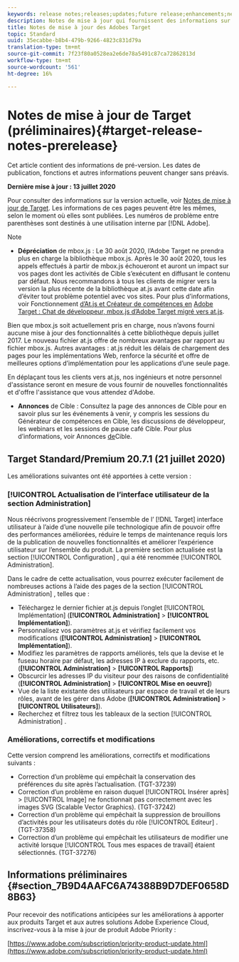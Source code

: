 ```yaml
---
keywords: release notes;releases;updates;future release;enhancements;new features;fixes;updates
description: Notes de mise à jour qui fournissent des informations sur les fonctionnalités, les améliorations et les correctifs des dernières versions ou des prochaines versions de l’Adobe Target DNL.
title: Notes de mise à jour des Adobes Target
topic: Standard
uuid: 35ecabbe-b8b4-479b-9266-4823c831d79a
translation-type: tm+mt
source-git-commit: 7f23f80a0528ea2e6de78a5491c87ca72862813d
workflow-type: tm+mt
source-wordcount: '561'
ht-degree: 16%

---
```



# Notes de mise à jour de Target (préliminaires){#target-release-notes-prerelease}

Cet article contient des informations de pré-version. Les dates de publication, fonctions et autres informations peuvent changer sans préavis.

**Dernière mise à jour : 13 juillet 2020**

Pour consulter des informations sur la version actuelle, voir [Notes de mise à jour de Target](release-notes.md). Les informations de ces pages peuvent être les mêmes, selon le moment où elles sont publiées. Les numéros de problème entre parenthèses sont destinés à une utilisation interne par [!DNL Adobe].

>[!NOTE]
>
>* **Dépréciation** de mbox.js : Le 30 août 2020, l’Adobe Target ne prendra plus en charge la bibliothèque mbox.js. Après le 30 août 2020, tous les appels effectués à partir de mbox.js échoueront et auront un impact sur vos pages dont les activités de Cible s’exécutent en diffusant le contenu par défaut. Nous recommandons à tous les clients de migrer vers la version la plus récente de la bibliothèque at.js avant cette date afin d’éviter tout problème potentiel avec vos sites. Pour plus d’informations, voir Fonctionnement [d’At.js et Créateur de compétences en](/help/c-implementing-target/c-implementing-target-for-client-side-web/c-how-atjs-works/how-atjs-works.md) [Adobe Target : Chat de développeur, mbox.js d’Adobe Target migré vers at.js](https://seminars.adobeconnect.com/ptdo6mfo6qn6/?proto=true).
   >
   >   
   Bien que mbox.js soit actuellement pris en charge, nous n’avons fourni aucune mise à jour des fonctionnalités à cette bibliothèque depuis juillet 2017. Le nouveau fichier at.js offre de nombreux avantages par rapport au fichier mbox.js. Autres avantages : at.js réduit les délais de chargement des pages pour les implémentations Web, renforce la sécurité et offre de meilleures options d’implémentation pour les applications d’une seule page.
   >
   >   
   En déplaçant tous les clients vers at.js, nos ingénieurs et notre personnel d&#39;assistance seront en mesure de vous fournir de nouvelles fonctionnalités et d&#39;offre l&#39;assistance que vous attendez d&#39;Adobe.
   >
   >
* **Annonces** de Cible : Consultez la page des annonces de Cible pour en savoir plus sur les événements à venir, y compris les sessions du Générateur de compétences en Cible, les discussions de développeur, les webinars et les sessions de pause café Cible. Pour plus d’informations, voir Annonces [de](/help/r-release-notes/target-announcements.md)Cible.


## Target Standard/Premium 20.7.1 (21 juillet 2020)

Les améliorations suivantes ont été apportées à cette version :

### [!UICONTROL Actualisation de l’interface utilisateur de la section Administration]

Nous réécrivons progressivement l’ensemble de l’ [!DNL Target] interface utilisateur à l’aide d’une nouvelle pile technologique afin de pouvoir offre des performances améliorées, réduire le temps de maintenance requis lors de la publication de nouvelles fonctionnalités et améliorer l’expérience utilisateur sur l’ensemble du produit. La première section actualisée est la section [!UICONTROL Configuration] , qui a été renommée [!UICONTROL Administration].

Dans le cadre de cette actualisation, vous pourrez exécuter facilement de nombreuses actions à l’aide des pages de la section [!UICONTROL Administration] , telles que :

* Téléchargez le dernier fichier at.js depuis l’onglet [!UICONTROL Implémentation] (**[!UICONTROL Administration]** > **[!UICONTROL Implémentation]**).
* Personnalisez vos paramètres at.js et vérifiez facilement vos modifications (**[!UICONTROL Administration]** > **[!UICONTROL Implémentation]**).
* Modifiez les paramètres de rapports améliorés, tels que la devise et le fuseau horaire par défaut, les adresses IP à exclure du rapports, etc. (**[!UICONTROL Administration]** > **[!UICONTROL Rapports]**)
* Obscurcir les adresses IP du visiteur pour des raisons de confidentialité (**[!UICONTROL Administration]** > **[!UICONTROL Mise en oeuvre]**)
* Vue de la liste existante des utilisateurs par espace de travail et de leurs rôles, avant de les gérer dans Adobe (**[!UICONTROL Administration]** > **[!UICONTROL Utilisateurs]**).
* Recherchez et filtrez tous les tableaux de la section [!UICONTROL Administration] .

### Améliorations, correctifs et modifications

Cette version comprend les améliorations, correctifs et modifications suivants :

* Correction d’un problème qui empêchait la conservation des préférences du site après l’actualisation. (TGT-37239)
* Correction d’un problème en raison duquel [!UICONTROL Insérer après] > [!UICONTROL Image] ne fonctionnait pas correctement avec les images SVG (Scalable Vector Graphics). (TGT-37242)
* Correction d’un problème qui empêchait la suppression de brouillons d’activités pour les utilisateurs dotés du rôle [!UICONTROL Editeur] . (TGT-37358)
* Correction d’un problème qui empêchait les utilisateurs de modifier une activité lorsque [!UICONTROL Tous mes espaces de travail] étaient sélectionnés. (TGT-37276)

## Informations préliminaires {#section_7B9D4AAFC6A74388B9D7DEF0658D8B63}

Pour recevoir des notifications anticipées sur les améliorations à apporter aux produits Target et aux autres solutions Adobe Experience Cloud, inscrivez-vous à la mise à jour de produit Adobe Priority :

[https://www.adobe.com/subscription/priority-product-update.html](https://www.adobe.com/subscription/priority-product-update.html)
